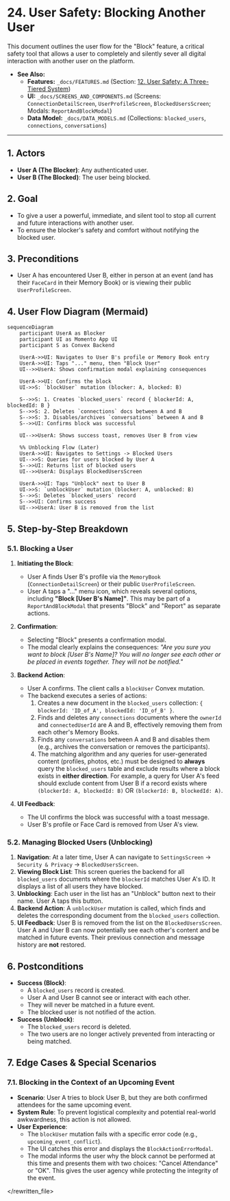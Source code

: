 # 24. User Safety: Blocking Another User

This document outlines the user flow for the "Block" feature, a critical safety tool that allows a user to completely and silently sever all digital interaction with another user on the platform.

- **See Also:**
  - **Features:** `_docs/FEATURES.md` (Section: [12. User Safety: A Three-Tiered System](#a-three-tiered-system))
  - **UI:** `_docs/SCREENS_AND_COMPONENTS.md` (Screens: `ConnectionDetailScreen`, `UserProfileScreen`, `BlockedUsersScreen`; Modals: `ReportAndBlockModal`)
  - **Data Model:** `_docs/DATA_MODELS.md` (Collections: `blocked_users`, `connections`, `conversations`)

---

## 1. Actors

- **User A (The Blocker)**: Any authenticated user.
- **User B (The Blocked)**: The user being blocked.

## 2. Goal

- To give a user a powerful, immediate, and silent tool to stop all current and future interactions with another user.
- To ensure the blocker's safety and comfort without notifying the blocked user.

## 3. Preconditions

- User A has encountered User B, either in person at an event (and has their `FaceCard` in their Memory Book) or is viewing their public `UserProfileScreen`.

## 4. User Flow Diagram (Mermaid)

```mermaid
sequenceDiagram
    participant UserA as Blocker
    participant UI as Momento App UI
    participant S as Convex Backend

    UserA->>UI: Navigates to User B's profile or Memory Book entry
    UserA->>UI: Taps "..." menu, then "Block User"
    UI-->>UserA: Shows confirmation modal explaining consequences

    UserA->>UI: Confirms the block
    UI->>S: `blockUser` mutation (blocker: A, blocked: B)

    S-->>S: 1. Creates `blocked_users` record { blockerId: A, blockedId: B }
    S-->>S: 2. Deletes `connections` docs between A and B
    S-->>S: 3. Disables/archives `conversations` between A and B
    S-->>UI: Confirms block was successful

    UI-->>UserA: Shows success toast, removes User B from view

    %% Unblocking Flow (Later)
    UserA->>UI: Navigates to Settings -> Blocked Users
    UI-->>S: Queries for users blocked by User A
    S-->>UI: Returns list of blocked users
    UI-->>UserA: Displays BlockedUsersScreen

    UserA->>UI: Taps "Unblock" next to User B
    UI->>S: `unblockUser` mutation (blocker: A, unblocked: B)
    S-->>S: Deletes `blocked_users` record
    S-->>UI: Confirms success
    UI-->>UserA: User B is removed from the list
```

## 5. Step-by-Step Breakdown

### 5.1. Blocking a User

1.  **Initiating the Block**:
    - User A finds User B's profile via the `MemoryBook` (`ConnectionDetailScreen`) or their public `UserProfileScreen`.
    - User A taps a "..." menu icon, which reveals several options, including **"Block [User B's Name]"**. This may be part of a `ReportAndBlockModal` that presents "Block" and "Report" as separate actions.

2.  **Confirmation**:
    - Selecting "Block" presents a confirmation modal.
    - The modal clearly explains the consequences: _"Are you sure you want to block [User B's Name]? You will no longer see each other or be placed in events together. They will not be notified."_

3.  **Backend Action**:
    - User A confirms. The client calls a `blockUser` Convex mutation.
    - The backend executes a series of actions:
      1.  Creates a new document in the `blocked_users` collection: `{ blockerId: 'ID_of_A', blockedId: 'ID_of_B' }`.
      2.  Finds and deletes any `connections` documents where the `ownerId` and `connectedUserId` are A and B, effectively removing them from each other's Memory Books.
      3.  Finds any `conversations` between A and B and disables them (e.g., archives the conversation or removes the participants).
      4.  The matching algorithm and any queries for user-generated content (profiles, photos, etc.) must be designed to **always** query the `blocked_users` table and exclude results where a block exists in **either direction**. For example, a query for User A's feed should exclude content from User B if a record exists where `(blockerId: A, blockedId: B)` OR `(blockerId: B, blockedId: A)`.

4.  **UI Feedback**:
    - The UI confirms the block was successful with a toast message.
    - User B's profile or Face Card is removed from User A's view.

### 5.2. Managing Blocked Users (Unblocking)

1.  **Navigation**: At a later time, User A can navigate to `SettingsScreen` -> `Security & Privacy` -> `BlockedUsersScreen`.
2.  **Viewing Block List**: This screen queries the backend for all `blocked_users` documents where the `blockerId` matches User A's ID. It displays a list of all users they have blocked.
3.  **Unblocking**: Each user in the list has an "Unblock" button next to their name. User A taps this button.
4.  **Backend Action**: A `unblockUser` mutation is called, which finds and deletes the corresponding document from the `blocked_users` collection.
5.  **UI Feedback**: User B is removed from the list on the `BlockedUsersScreen`. User A and User B can now potentially see each other's content and be matched in future events. Their previous connection and message history are **not** restored.

## 6. Postconditions

- **Success (Block)**:
  - A `blocked_users` record is created.
  - User A and User B cannot see or interact with each other.
  - They will never be matched in a future event.
  - The blocked user is not notified of the action.
- **Success (Unblock)**:
  - The `blocked_users` record is deleted.
  - The two users are no longer actively prevented from interacting or being matched.

## 7. Edge Cases & Special Scenarios

### 7.1. Blocking in the Context of an Upcoming Event

- **Scenario**: User A tries to block User B, but they are both confirmed attendees for the same upcoming event.
- **System Rule**: To prevent logistical complexity and potential real-world awkwardness, this action is not allowed.
- **User Experience**:
  - The `blockUser` mutation fails with a specific error code (e.g., `upcoming_event_conflict`).
  - The UI catches this error and displays the `BlockActionErrorModal`.
  - The modal informs the user why the block cannot be performed at this time and presents them with two choices: "Cancel Attendance" or "OK". This gives the user agency while protecting the integrity of the event.

</rewritten_file>
